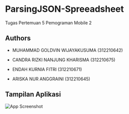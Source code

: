 
# ParsingJSON-Spreeadsheet

Tugas Pertemuan 5 Pemograman Mobile 2

## Authors

- MUHAMMAD GOLDVIN WIJAYAKUSUMA (312210642) 

- CANDRA RIZKI NANJUNG KHARISMA (312210675) 

- ENDAH KURNIA FITRI (312210671) 

- ARISKA NUR ANGGRAINI (312210645)


## Tampilan Aplikasi

![App Screenshot](https://i.ibb.co/d7H17Nx/Screenshot-389.png)

